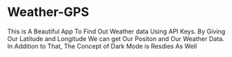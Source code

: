 # Weather-GPS
This is A Beautiful App To Find Out Weather data Using API Keys.
By Giving Our Latitude and Longitude We can get Our Positon and Our Weather Data.
In Addition to That, The Concept of Dark Mode is Resdies As Well
